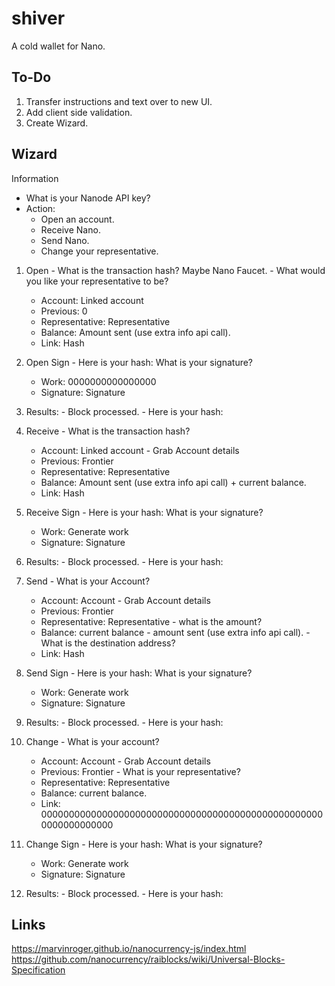 # shiver
A cold wallet for Nano.

## To-Do
  1. Transfer instructions and text over to new UI.
  2. Add client side validation.
  3. Create Wizard.

## Wizard

Information
  - What is your Nanode API key?
  - Action:
    - Open an account.
    - Receive Nano.
    - Send Nano.
    - Change your representative.
      
  1. Open
    - What is the transaction hash? Maybe Nano Faucet.
    - What would you like your representative to be?
      - Account: Linked account
      - Previous: 0
      - Representative: Representative
      - Balance: Amount sent (use extra info api call).
      - Link: Hash
  2. Open Sign
    -  Here is your hash: What is your signature?
      - Work: 0000000000000000
      - Signature: Signature
  3. Results:
    - Block processed.
    - Here is your hash:
    
  1. Receive
    - What is the transaction hash?
      - Account: Linked account
    - Grab Account details
      - Previous: Frontier
      - Representative: Representative
      - Balance: Amount sent (use extra info api call) + current balance.
      - Link: Hash
  2. Receive Sign
    -  Here is your hash: What is your signature?
      - Work: Generate work
      - Signature: Signature
  3. Results:
    - Block processed.
    - Here is your hash:
    
  1. Send
    - What is your Account?
      - Account: Account
    - Grab Account details
      - Previous: Frontier
      - Representative: Representative
    - what is the amount?
      - Balance: current balance - amount sent (use extra info api call).
    - What is the destination address?
      - Link: Hash
  2. Send Sign
    -  Here is your hash: What is your signature?
      - Work: Generate work
      - Signature: Signature
  3. Results:
    - Block processed.
    - Here is your hash:
    
  1. Change
    - What is your account?
      - Account: Account
    - Grab Account details
      - Previous: Frontier
    - What is your representative?
      - Representative: Representative
      - Balance: current balance.
      - Link: 0000000000000000000000000000000000000000000000000000000000000000
  2. Change Sign
    -  Here is your hash: What is your signature?
      - Work: Generate work
      - Signature: Signature
  3. Results:
    - Block processed.
    - Here is your hash:

## Links

https://marvinroger.github.io/nanocurrency-js/index.html
https://github.com/nanocurrency/raiblocks/wiki/Universal-Blocks-Specification
